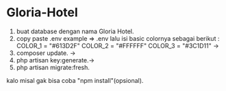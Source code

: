 # Gloria-Hotel

1. buat database dengan nama Gloria Hotel.
2. copy paste .env example => .env
   lalu isi basic colornya sebagai berikut :
    COLOR_1 = "#613D2F"
    COLOR_2 = "#FFFFFF"
    COLOR_3 = "#3C1D11" ->
4. composer update. ->
5. php artisan key:generate.->
6. php artisan migrate:fresh.

kalo misal gak bisa coba "npm install"(opsional).
